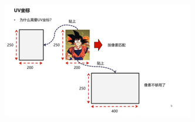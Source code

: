 ![输入图片说明](/imgs/2024-10-24/CDuwYkZkCMvz4JfM.png)
<!--stackedit_data:
eyJoaXN0b3J5IjpbLTE3NDIxODI5OTFdfQ==
-->